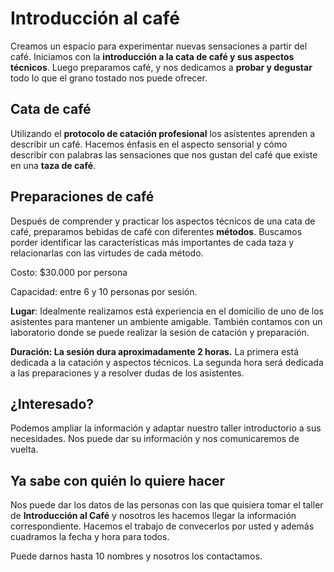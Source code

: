 # Introducción al café

Creamos un espacio para experimentar nuevas sensaciones a partir del café. Iniciamos con la **introducción a la cata de café y sus aspectos técnicos**.  Luego preparamos café, y nos dedicamos a **probar y degustar** todo lo que el grano tostado nos puede ofrecer.

## Cata de café

Utilizando el **protocolo de catación profesional** los asistentes aprenden a describir un café. Hacemos énfasis en el aspecto sensorial y cómo describir con palabras las sensaciones que nos gustan del café que existe en una **taza de café**. 

## Preparaciones de café

Después de comprender y practicar los aspectos técnicos de una cata de café, preparamos bebidas de café con diferentes **métodos**. Buscamos porder identificar las características más importantes de cada taza y relacionarlas con las virtudes de cada método. 

Costo: $30.000 por persona

Capacidad: entre 6 y 10 personas por sesión.

**Lugar**: Idealmente realizamos está experiencia en el domicilio de uno de los asistentes para mantener un ambiente amigable. También contamos con un laboratorio donde se puede realizar la sesión de catación y preparación.

**Duración: La sesión dura aproximadamente 2 horas.** La primera está dedicada a la catación y aspectos técnicos. La segunda hora será dedicada a las preparaciones y a resolver dudas de los asistentes.

## ¿Interesado?

Podemos ampliar la información y adaptar nuestro taller introductorio a sus necesidades. Nos puede dar su información y nos comunicaremos de vuelta.

## Ya sabe con quién lo quiere hacer

Nos puede dar los datos de las personas con las que quisiera tomar el taller de **Introducción al Café** y nosotros les hacemos llegar la información correspondiente. Hacemos el trabajo de convecerlos por usted y además cuadramos la fecha y hora para todos. 

Puede darnos hasta 10 nombres y nosotros los contactamos.